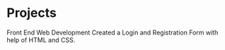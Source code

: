 # Projects
Front End Web Development
Created a Login and Registration Form with help of HTML and CSS.
